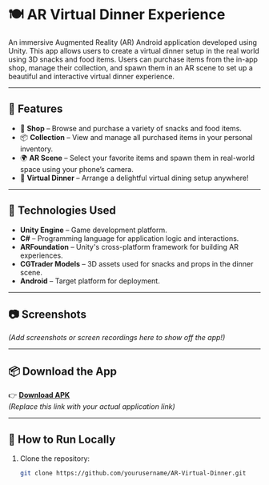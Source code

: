 # 🍽️ AR Virtual Dinner Experience

An immersive Augmented Reality (AR) Android application developed using Unity. This app allows users to create a virtual dinner setup in the real world using 3D snacks and food items. Users can purchase items from the in-app shop, manage their collection, and spawn them in an AR scene to set up a beautiful and interactive virtual dinner experience.

---

## 📱 Features

- 🛒 **Shop** – Browse and purchase a variety of snacks and food items.
- 📦 **Collection** – View and manage all purchased items in your personal inventory.
- 🌍 **AR Scene** – Select your favorite items and spawn them in real-world space using your phone’s camera.
- 🍴 **Virtual Dinner** – Arrange a delightful virtual dining setup anywhere!

---

## 🚀 Technologies Used

- **Unity Engine** – Game development platform.
- **C#** – Programming language for application logic and interactions.
- **ARFoundation** – Unity's cross-platform framework for building AR experiences.
- **CGTrader Models** – 3D assets used for snacks and props in the dinner scene.
- **Android** – Target platform for deployment.

---

## 📷 Screenshots

*(Add screenshots or screen recordings here to show off the app!)*

---

## 📦 Download the App

👉 [**Download APK**](https://your-download-link-here.com)  
*(Replace this link with your actual application link)*

---

## 📂 How to Run Locally

1. Clone the repository:
   ```bash
   git clone https://github.com/yourusername/AR-Virtual-Dinner.git
